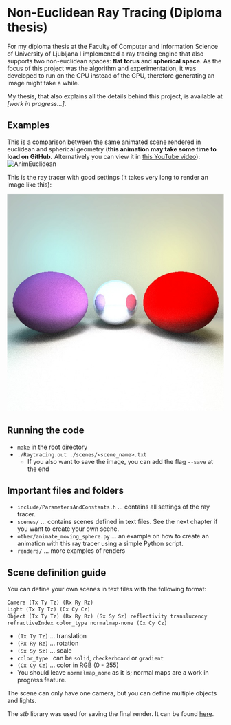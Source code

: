 # **Non-Euclidean Ray Tracing** (Diploma thesis)

For my diploma thesis at the Faculty of Computer and Information Science of University of Ljubljana I implemented a ray tracing engine that also supports two non-euclidean spaces: **flat torus** and **spherical space**. As the focus of this project was the algorithm and experimentation, it was developed to run on the CPU instead of the GPU, therefore generating an image might take a while.

My thesis, that also explains all the details behind this project, is available at *[work in progress...]*.

## Examples
This is a comparison between the same animated scene rendered in euclidean and spherical geometry (**this animation may take some time to load on GitHub.** Alternatively you can view it in [this YouTube video](https://youtu.be/5t1IR-IGBS4)):
![AnimEuclidean](./comparison.gif)

This is the ray tracer with good settings (it takes very long to render an image like this):

![Render1](./renders/render1_merged.jpeg)

## Running the code
- `make` in the root directory
- `./Raytracing.out ./scenes/<scene_name>.txt`
  - If you also want to save the image, you can add the flag `--save` at the end

## Important files and folders
- `include/ParametersAndConstants.h` ... contains all settings of the ray tracer.
- `scenes/` ... contains scenes defined in text files. See the next chapter if you want to create your own scene.
- `other/animate_moving_sphere.py` ... an example on how to create an animation with this ray tracer using a simple Python script.
- `renders/` ... more examples of renders

## Scene definition guide
You can define your own scenes in text files with the following format:
```
Camera (Tx Ty Tz) (Rx Ry Rz)
Light (Tx Ty Tz) (Cx Cy Cz)
Object (Tx Ty Tz) (Rx Ry Rz) (Sx Sy Sz) reflectivity translucency refractiveIndex color_type normalmap-none (Cx Cy Cz)
```
- `(Tx Ty Tz)` ... translation
- `(Rx Ry Rz)` ... rotation
- `(Sx Sy Sz)` ... scale
- `color_type ` can be `solid`, `checkerboard` or `gradient`
- `(Cx Cy Cz)` ... color in RGB (0 - 255)
- You should leave `normalmap_none` as it is; normal maps are a work in progress feature.
  
The scene can only have one camera, but you can define multiple objects and lights. 

The *stb* library was used for saving the final render. It can be found [here](https://github.com/nothings/stb).

